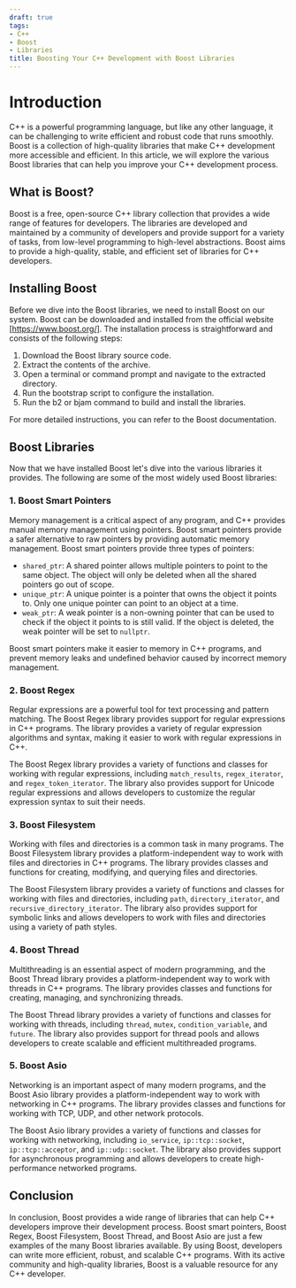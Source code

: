 ```yaml
---
draft: true
tags:
- C++
- Boost
- Libraries
title: Boosting Your C++ Development with Boost Libraries
---
```


# Introduction

C++ is a powerful programming language, but like any other language, it can be challenging to write efficient and robust code that runs smoothly. Boost is a collection of high-quality libraries that make C++ development more accessible and efficient. In this article, we will explore the various Boost libraries that can help you improve your C++ development process.

## What is Boost?

Boost is a free, open-source C++ library collection that provides a wide range of features for developers. The libraries are developed and maintained by a community of developers and provide support for a variety of tasks, from low-level programming to high-level abstractions. Boost aims to provide a high-quality, stable, and efficient set of libraries for C++ developers.

## Installing Boost

Before we dive into the Boost libraries, we need to install Boost on our system. Boost can be downloaded and installed from the official website [https://www.boost.org/]. The installation process is straightforward and consists of the following steps:

1. Download the Boost library source code.
2. Extract the contents of the archive.
3. Open a terminal or command prompt and navigate to the extracted directory.
4. Run the bootstrap script to configure the installation.
5. Run the b2 or bjam command to build and install the libraries.

For more detailed instructions, you can refer to the Boost documentation.

## Boost Libraries

Now that we have installed Boost let's dive into the various libraries it provides. The following are some of the most widely used Boost libraries:

### 1. Boost Smart Pointers

Memory management is a critical aspect of any program, and C++ provides manual memory management using pointers. Boost smart pointers provide a safer alternative to raw pointers by providing automatic memory management. Boost smart pointers provide three types of pointers:

- `shared_ptr`: A shared pointer allows multiple pointers to point to the same object. The object will only be deleted when all the shared pointers go out of scope.
- `unique_ptr`: A unique pointer is a pointer that owns the object it points to. Only one unique pointer can point to an object at a time.
- `weak_ptr`: A weak pointer is a non-owning pointer that can be used to check if the object it points to is still valid. If the object is deleted, the weak pointer will be set to `nullptr`.

Boost smart pointers make it easier to
memory in C++ programs, and prevent memory leaks and undefined behavior caused by incorrect memory management.

### 2. Boost Regex

Regular expressions are a powerful tool for text processing and pattern matching. The Boost Regex library provides support for regular expressions in C++ programs. The library provides a variety of regular expression algorithms and syntax, making it easier to work with regular expressions in C++.

The Boost Regex library provides a variety of functions and classes for working with regular expressions, including `match_results`, `regex_iterator`, and `regex_token_iterator`. The library also provides support for Unicode regular expressions and allows developers to customize the regular expression syntax to suit their needs.

### 3. Boost Filesystem

Working with files and directories is a common task in many programs. The Boost Filesystem library provides a platform-independent way to work with files and directories in C++ programs. The library provides classes and functions for creating, modifying, and querying files and directories.

The Boost Filesystem library provides a variety of functions and classes for working with files and directories, including `path`, `directory_iterator`, and `recursive_directory_iterator`. The library also provides support for symbolic links and allows developers to work with files and directories using a variety of path styles.

### 4. Boost Thread

Multithreading is an essential aspect of modern programming, and the Boost Thread library provides a platform-independent way to work with threads in C++ programs. The library provides classes and functions for creating, managing, and synchronizing threads.

The Boost Thread library provides a variety of functions and classes for working with threads, including `thread`, `mutex`, `condition_variable`, and `future`. The library also provides support for thread pools and allows developers to create scalable and efficient multithreaded programs.

### 5. Boost Asio

Networking is an important aspect of many modern programs, and the Boost Asio library provides a platform-independent way to work with networking in C++ programs. The library provides classes and functions for working with TCP, UDP, and other network protocols.

The Boost Asio library provides a variety of functions and classes for working with networking, including `io_service`, `ip::tcp::socket`, `ip::tcp::acceptor`, and `ip::udp::socket`. The library also provides support for asynchronous programming and allows developers to create high-performance networked programs.

## Conclusion

In conclusion, Boost provides a wide range of libraries that can help C++ developers improve their development process. Boost smart pointers, Boost Regex, Boost Filesystem, Boost Thread, and Boost Asio are just a few examples of the many Boost libraries available. By using Boost, developers can write more efficient, robust, and scalable C++ programs. With its active community and high-quality libraries, Boost is a valuable resource for any C++ developer.